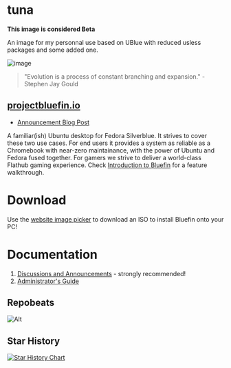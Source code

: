 # tuna
**This image is considered Beta** 

An image for my personnal use based on UBlue with reduced usless packages and some added one.

![image](https://github.com/ublue-os/bluefin/assets/1264109/c0b3fa8a-f513-4bb1-b314-e134d1802e18)

> "Evolution is a process of constant branching and expansion." - Stephen Jay Gould

## [projectbluefin.io](https://projectbluefin.io)
- [Announcement Blog Post](https://www.ypsidanger.com/announcing-project-bluefin/)

A familiar(ish) Ubuntu desktop for Fedora Silverblue. It strives to cover these two use cases. For end users it provides a system as reliable as a Chromebook with near-zero maintainance, with the power of Ubuntu and Fedora fused together. For gamers we strive to deliver a world-class Flathub gaming experience. Check [Introduction to Bluefin](https://universal-blue.discourse.group/t/introduction-to-bluefin/41) for a feature walkthrough. 

# Download

Use the [website image picker](https://projectbluefin.io/#scene-picker) to download an ISO to install Bluefin onto your PC!


# Documentation

1. [Discussions and Announcements](https://universal-blue.discourse.group/c/bluefin/6) - strongly recommended!
2. [Administrator's Guide](https://universal-blue.discourse.group/t/bluefin-administrators-guide/40)

## Repobeats

![Alt](https://repobeats.axiom.co/api/embed/40b85b252bf6ea25eb90539d1adcea013ccae69a.svg "Repobeats analytics image")

## Star History

<a href="https://star-history.com/#ublue-os/bluefin&Date">
  <picture>
    <source media="(prefers-color-scheme: dark)" srcset="https://api.star-history.com/svg?repos=ublue-os/bluefin&type=Date&theme=dark" />
    <source media="(prefers-color-scheme: light)" srcset="https://api.star-history.com/svg?repos=ublue-os/bluefin&type=Date" />
    <img alt="Star History Chart" src="https://api.star-history.com/svg?repos=ublue-os/bluefin&type=Date" />
  </picture>
</a>

